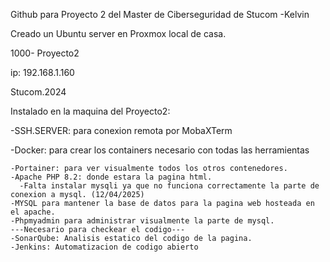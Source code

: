 Github para Proyecto 2 del Master de Ciberseguridad de Stucom
-Kelvin

Creado un Ubuntu server en Proxmox local de casa.

1000- Proyecto2

  ip: 192.168.1.160
  
  Stucom.2024
  


Instalado en la maquina del Proyecto2:

  -SSH.SERVER: para conexion remota por MobaXTerm
  
  -Docker: para crear los containers necesario con todas las herramientas
  
  
    -Portainer: para ver visualmente todos los otros contenedores.
    -Apache PHP 8.2: donde estara la pagina html.
      -Falta instalar mysqli ya que no funciona correctamente la parte de conexion a mysql. (12/04/2025)
    -MYSQL para mantener la base de datos para la pagina web hosteada en el apache.
    -Phpmyadmin para administrar visualmente la parte de mysql.
    ---Necesario para checkear el codigo---
    -SonarQube: Analisis estatico del codigo de la pagina.
    -Jenkins: Automatizacion de codigo abierto
    
  
